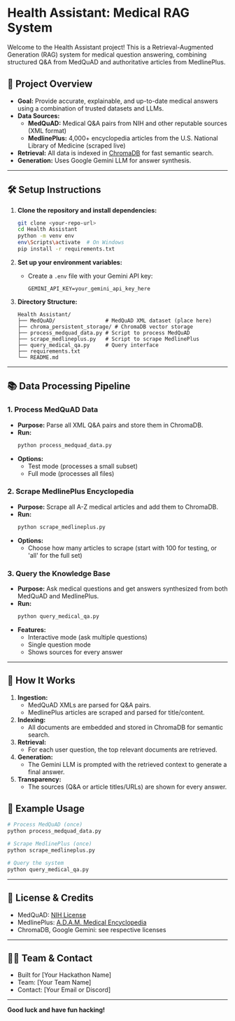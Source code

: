 # Health Assistant: Medical RAG System

Welcome to the Health Assistant project! This is a Retrieval-Augmented Generation (RAG) system for medical question answering, combining structured Q&A from MedQuAD and authoritative articles from MedlinePlus.

## 🚀 Project Overview
- **Goal:** Provide accurate, explainable, and up-to-date medical answers using a combination of trusted datasets and LLMs.
- **Data Sources:**
  - **MedQuAD:** Medical Q&A pairs from NIH and other reputable sources (XML format)
  - **MedlinePlus:** 4,000+ encyclopedia articles from the U.S. National Library of Medicine (scraped live)
- **Retrieval:** All data is indexed in [ChromaDB](https://www.trychroma.com/) for fast semantic search.
- **Generation:** Uses Google Gemini LLM for answer synthesis.

---

## 🛠️ Setup Instructions

1. **Clone the repository and install dependencies:**
   ```bash
   git clone <your-repo-url>
   cd Health Assistant
   python -m venv env
   env\Scripts\activate  # On Windows
   pip install -r requirements.txt
   ```

2. **Set up your environment variables:**
   - Create a `.env` file with your Gemini API key:
     ```env
     GEMINI_API_KEY=your_gemini_api_key_here
     ```

3. **Directory Structure:**
   ```
   Health Assistant/
   ├── MedQuAD/                # MedQuAD XML dataset (place here)
   ├── chroma_persistent_storage/ # ChromaDB vector storage
   ├── process_medquad_data.py # Script to process MedQuAD
   ├── scrape_medlineplus.py   # Script to scrape MedlinePlus
   ├── query_medical_qa.py     # Query interface
   ├── requirements.txt
   └── README.md
   ```

---

## 📚 Data Processing Pipeline

### 1. **Process MedQuAD Data**
- **Purpose:** Parse all XML Q&A pairs and store them in ChromaDB.
- **Run:**
  ```bash
  python process_medquad_data.py
  ```
- **Options:**
  - Test mode (processes a small subset)
  - Full mode (processes all files)

### 2. **Scrape MedlinePlus Encyclopedia**
- **Purpose:** Scrape all A-Z medical articles and add them to ChromaDB.
- **Run:**
  ```bash
  python scrape_medlineplus.py
  ```
- **Options:**
  - Choose how many articles to scrape (start with 100 for testing, or 'all' for the full set)

### 3. **Query the Knowledge Base**
- **Purpose:** Ask medical questions and get answers synthesized from both MedQuAD and MedlinePlus.
- **Run:**
  ```bash
  python query_medical_qa.py
  ```
- **Features:**
  - Interactive mode (ask multiple questions)
  - Single question mode
  - Shows sources for every answer

---

## 🧠 How It Works
1. **Ingestion:**
   - MedQuAD XMLs are parsed for Q&A pairs.
   - MedlinePlus articles are scraped and parsed for title/content.
2. **Indexing:**
   - All documents are embedded and stored in ChromaDB for semantic search.
3. **Retrieval:**
   - For each user question, the top relevant documents are retrieved.
4. **Generation:**
   - The Gemini LLM is prompted with the retrieved context to generate a final answer.
5. **Transparency:**
   - The sources (Q&A or article titles/URLs) are shown for every answer.


## 🤖 Example Usage

```bash
# Process MedQuAD (once)
python process_medquad_data.py

# Scrape MedlinePlus (once)
python scrape_medlineplus.py

# Query the system
python query_medical_qa.py
```

---

## 📄 License & Credits
- MedQuAD: [NIH License](https://www.nlm.nih.gov/databases/download/medquad.html)
- MedlinePlus: [A.D.A.M. Medical Encyclopedia](https://medlineplus.gov/encyclopedia.html)
- ChromaDB, Google Gemini: see respective licenses

---

## 🙋‍♂️ Team & Contact
- Built for [Your Hackathon Name]
- Team: [Your Team Name]
- Contact: [Your Email or Discord]

---

**Good luck and have fun hacking!** 
